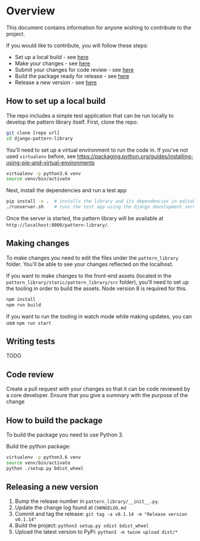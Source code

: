 # Overview

This document contains information for anyone wishing to contribute to the project.

If you would like to contribute, you will follow these steps:

- Set up a local build - see [here](#how-to-set-up-a-local-build)
- Make your changes - see [here](#making-changes)
- Submit your changes for code review - see [here](#code-review)
- Build the package ready for release - see [here](#how-to-build-the-package)
- Release a new version - see [here](#releasing-a-new-version)

## How to set up a local build

The repo includes a simple test application that can be run locally to develop the pattern library itself.
First, clone the repo:

```sh
git clone [repo url]
cd django-pattern-library
```

You'll need to set up a virtual environment to run the code in. If you've not used `virtualenv` before, see https://packaging.python.org/guides/installing-using-pip-and-virtual-environments

```sh
virtualenv -p python3.6 venv
source venv/bin/activate
```

Next, install the dependencies and run a test app

```sh
pip install -e .  # installs the library and its dependencies in editable mode
./runserver.sh    # runs the test app using the Django development server
```

Once the server is started, the pattern library will be available at `http://localhost:8000/pattern-library/`.

## Making changes

To make changes you need to edit the files under the `pattern_library` folder. You'll be able to see your changes reflected on the localhost.

If you want to make changes to the front-end assets (located in the `pattern_library/static/pattern_library/src` folder), you'll need to set up the tooling in order to build the assets. Node version 8 is required for this.

```sh
npm install
npm run build
```

If you want to run the tooling in watch mode while making updates, you can use `npm run start`

## Writing tests
TODO

## Code review
Create a pull request with your changes so that it can be code reviewed by a core developer. Ensure that you give a summary with the purpose of the change

## How to build the package

To build the package you need to use Python 3.

Build the python package:

```sh
virtualenv -p python3.6 venv
source venv/bin/activate
python ./setup.py bdist_wheel
```

## Releasing a new version

1. Bump the release number in `pattern_library/__init__.py`.
2. Update the change log found at `CHANGELOG.md`
3. Commit and tag the release: `git tag -a v0.1.14 -m "Release version v0.1.14"`
4. Build the project: `python3 setup.py sdist bdist_wheel`
5. Upload the latest version to PyPi: `python3 -m twine upload dist/*`

